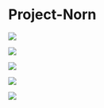# Project-Norn

![](https://img.shields.io/github/workflow/status/Project-Norn/urd/Rust?label=urd&style=for-the-badge)

![](https://img.shields.io/github/workflow/status/Project-Norn/skuld/Rust?label=skuld&style=for-the-badge)

![](https://img.shields.io/github/workflow/status/Project-Norn/verdandi/Rust?label=verdandi&style=for-the-badge)

![](https://img.shields.io/github/workflow/status/Project-Norn/x86asm/Rust?label=x86asm&style=for-the-badge)

![](https://img.shields.io/github/workflow/status/Project-Norn/elfen/Rust?label=elfen&style=for-the-badge)
